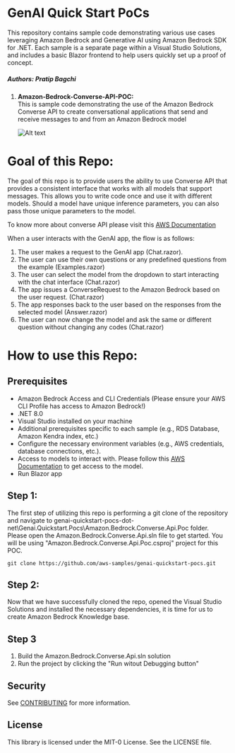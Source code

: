 # GenAI Quick Start PoCs

This repository contains sample code demonstrating various use cases leveraging Amazon Bedrock and Generative AI using Amazon Bedrock SDK for .NET. Each sample is a separate page within a Visual Studio Solutions, and includes a basic Blazor frontend to help users quickly set up a proof of concept.

##### Authors: Pratip Bagchi

1. **Amazon-Bedrock-Converse-API-POC:**   
   This is sample code demonstrating the use of the Amazon Bedrock Converse API to create conversational applications that send and receive messages to and from an Amazon Bedrock model   

    ![Alt text](images/Bedrock-Converse-dot-net.gif "Amazon Bedrock Converse API")

# **Goal of this Repo:**

The goal of this repo is to provide users the ability to use Converse API that provides a consistent interface that works with all models that support messages. This allows you to write code once and use it with different models. Should a model have unique inference parameters, you can also pass those unique parameters to the model.

To know more about converse API please visit this [AWS Documentation](https://docs.aws.amazon.com/bedrock/latest/APIReference/API_runtime_Converse.html)

When a user interacts with the GenAI app, the flow is as follows:

1. The user makes a request to the GenAI app (Chat.razor).
2. The user can use their own questions or any predefined questions from the example (Examples.razor)
3. The user can select the model from the dropdown to start interacting with the chat interface (Chat.razor)
4. The app issues a ConverseRequest to the Amazon Bedrock based on the user request. (Chat.razor)
5. The app responses back to the user based on the responses from the selected model (Answer.razor)
5. The user can now change the model and ask the same or different question without changing any codes (Chat.razor)


# How to use this Repo:

## Prerequisites

- Amazon Bedrock Access and CLI Credentials (Please ensure your AWS CLI Profile has access to Amazon Bedrock!)
- .NET 8.0
- Visual Studio installed on your machine
- Additional prerequisites specific to each sample (e.g., RDS Database, Amazon Kendra index, etc.)
- Configure the necessary environment variables (e.g., AWS credentials, database connections, etc.).
- Access to models to interact with. Please follow this [AWS Documentation](https://docs.aws.amazon.com/bedrock/latest/userguide/model-access.html) to get access to the model.
- Run Blazor app

## Step 1:

The first step of utilizing this repo is performing a git clone of the repository and navigate to genai-quickstart-pocs-dot-net\Genai.Quickstart.Pocs\Amazon.Bedrock.Converse.Api.Poc folder. Please open the Amazon.Bedrock.Converse.Api.sln file to get started. 
You will be using "Amazon.Bedrock.Converse.Api.Poc.csproj" project for this POC. 

```
git clone https://github.com/aws-samples/genai-quickstart-pocs.git
```

## Step 2:

Now that we have successfully cloned the repo, opened the Visual Studio Solutions and installed the necessary dependencies, it is time for us to create Amazon Bedrock Knowledge base.


## Step 3

1. Build the Amazon.Bedrock.Converse.Api.sln solution
3. Run the project by clicking the "Run witout Debugging button"


## Security

See [CONTRIBUTING](CONTRIBUTING.md#security-issue-notifications) for more information.

## License

This library is licensed under the MIT-0 License. See the LICENSE file.